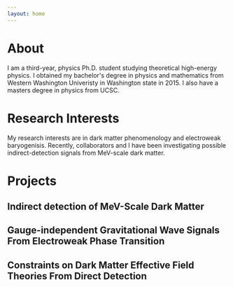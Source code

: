 ```yaml
---
layout: home
---
```

# About

I am a third-year, physics Ph.D. student studying theoretical high-energy physics. I obtained my bachelor's degree in physics and mathematics from Western Washington Univeristy in Washington state in 2015. I also have a masters degree in physics from UCSC.

# Research Interests

My research interests are in dark matter phenomenology and electroweak baryogenisis. Recently, collaborators and I have been investigating possible indirect-detection signals from MeV-scale dark matter.

# Projects 

## Indirect detection of MeV-Scale Dark Matter

## Gauge-independent Gravitational Wave Signals From Electroweak Phase Transition

## Constraints on Dark Matter Effective Field Theories From Direct Detection



